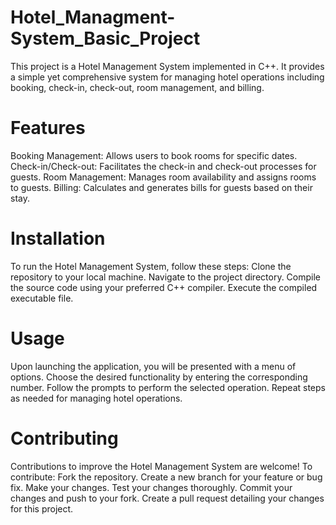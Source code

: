 # Hotel_Managment-System_Basic_Project
This project is a Hotel Management System implemented in C++. It provides a simple yet comprehensive system for managing hotel operations including booking, check-in, check-out, room management, and billing.

# Features
Booking Management: Allows users to book rooms for specific dates.
Check-in/Check-out: Facilitates the check-in and check-out processes for guests.
Room Management: Manages room availability and assigns rooms to guests.
Billing: Calculates and generates bills for guests based on their stay.

# Installation
To run the Hotel Management System, follow these steps:
Clone the repository to your local machine.
Navigate to the project directory.
Compile the source code using your preferred C++ compiler.
Execute the compiled executable file.

# Usage
Upon launching the application, you will be presented with a menu of options.
Choose the desired functionality by entering the corresponding number.
Follow the prompts to perform the selected operation.
Repeat steps as needed for managing hotel operations.

# Contributing
Contributions to improve the Hotel Management System are welcome! To contribute:
Fork the repository.
Create a new branch for your feature or bug fix.
Make your changes.
Test your changes thoroughly.
Commit your changes and push to your fork.
Create a pull request detailing your changes for this project.
